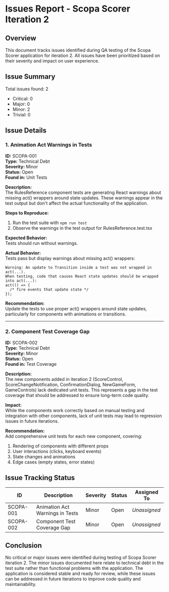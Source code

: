 # Issues Report - Scopa Scorer Iteration 2

## Overview

This document tracks issues identified during QA testing of the Scopa Scorer application for iteration 2. All issues have been prioritized based on their severity and impact on user experience.

## Issue Summary

Total issues found: 2
- Critical: 0
- Major: 0
- Minor: 2
- Trivial: 0

## Issue Details

### 1. Animation Act Warnings in Tests

**ID:** SCOPA-001  
**Type:** Technical Debt  
**Severity:** Minor  
**Status:** Open  
**Found in:** Unit Tests  

**Description:**  
The RulesReference component tests are generating React warnings about missing act() wrappers around state updates. These warnings appear in the test output but don't affect the actual functionality of the application.

**Steps to Reproduce:**
1. Run the test suite with `npm run test`
2. Observe the warnings in the test output for RulesReference.test.tsx

**Expected Behavior:**  
Tests should run without warnings.

**Actual Behavior:**  
Tests pass but display warnings about missing act() wrappers:
```
Warning: An update to Transition inside a test was not wrapped in act(...).
When testing, code that causes React state updates should be wrapped into act(...):
act(() => {
  /* fire events that update state */
});
```

**Recommendation:**  
Update the tests to use proper act() wrappers around state updates, particularly for components with animations or transitions.

---

### 2. Component Test Coverage Gap

**ID:** SCOPA-002  
**Type:** Technical Debt  
**Severity:** Minor  
**Status:** Open  
**Found in:** Test Coverage  

**Description:**  
The new components added in iteration 2 (ScoreControl, ScoreChangeNotification, ConfirmationDialog, NewGameForm, GameControls) lack dedicated unit tests. This represents a gap in the test coverage that should be addressed to ensure long-term code quality.

**Impact:**  
While the components work correctly based on manual testing and integration with other components, lack of unit tests may lead to regression issues in future iterations.

**Recommendation:**  
Add comprehensive unit tests for each new component, covering:
1. Rendering of components with different props
2. User interactions (clicks, keyboard events)
3. State changes and animations
4. Edge cases (empty states, error states)

## Issue Tracking Status

| ID | Description | Severity | Status | Assigned To |
|----|-------------|----------|--------|------------|
| SCOPA-001 | Animation Act Warnings in Tests | Minor | Open | *Unassigned* |
| SCOPA-002 | Component Test Coverage Gap | Minor | Open | *Unassigned* |

## Conclusion

No critical or major issues were identified during testing of Scopa Scorer iteration 2. The minor issues documented here relate to technical debt in the test suite rather than functional problems with the application. The application is considered stable and ready for review, while these issues can be addressed in future iterations to improve code quality and maintainability.